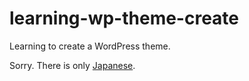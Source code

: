 # learning-wp-theme-create
Learning to create a WordPress theme.

Sorry. There is only [Japanese](./README_ja.md).